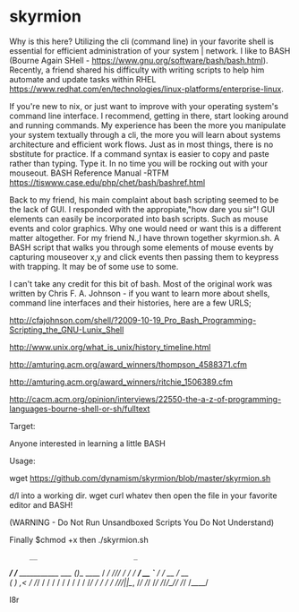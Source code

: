 # skyrmion

Why is this here? Utilizing the cli (command line) in your favorite shell is essential for efficient administration of your system | network. I like to BASH (Bourne Again SHell - https://www.gnu.org/software/bash/bash.html). Recently, a friend shared his difficulty with writing scripts to help him automate and update tasks within RHEL https://www.redhat.com/en/technologies/linux-platforms/enterprise-linux. 

If you're new to nix, or just want to improve with your operating system's command line interface. I recommend, getting in there, start looking around and running commands. My experience has been the more you manipulate your system textually through a cli, the more you will learn about systems architecture and efficient work flows. Just as in most things, there is no sbstitute for practice. If a command syntax is easier to copy and paste rather than typing. Type it. In no time you will be rocking out with your mouseout. BASH Reference Manual -RTFM https://tiswww.case.edu/php/chet/bash/bashref.html 

Back to my friend, his main complaint about bash scripting seemed to be the lack of GUI. I responded with the appropiate,"how dare you sir"! GUI elements can easily be incorporated into bash scripts. Such as mouse events and color graphics. Why one would need or want this is a different matter altogether. For my friend N.,I have thrown together skyrmion.sh. A BASH script that walks you through some elements of mouse events by capturing mouseover x,y and click events then passing them to keypress with trapping. It may be of some use to some.

I can't take any credit for this bit of bash. Most of the original work was written by Chris F. A. Johnson - if you want to learn more about shells, command line interfaces and their histories, here are a few URLS; 



http://cfajohnson.com/shell/?2009-10-19_Pro_Bash_Programming-Scripting_the_GNU-Lunix_Shell 


http://www.unix.org/what_is_unix/history_timeline.html


http://amturing.acm.org/award_winners/thompson_4588371.cfm 


http://amturing.acm.org/award_winners/ritchie_1506389.cfm


http://cacm.acm.org/opinion/interviews/22550-the-a-z-of-programming-languages-bourne-shell-or-sh/fulltext


Target:

Anyone interested in learning a little BASH

Usage:

wget https://github.com/dynamism/skyrmion/blob/master/skyrmion.sh

d/l into a working dir. wget curl whatev then open the file in your favorite editor and BASH! 

(WARNING - Do Not Run Unsandboxed Scripts You Do Not Understand) 

Finally $chmod +x then ./skyrmion.sh

         __                        _           
   _____/ /____  ___________ ___  (_)___  ____ 
  / ___/ //_/ / / / ___/ __ `__ \/ / __ \/ __ \
 (__  ) ,< / /_/ / /  / / / / / / / /_/ / / / /
/____/_/|_|\__, /_/  /_/ /_/ /_/_/\____/_/ /_/ 
          /____/                               

l8r
